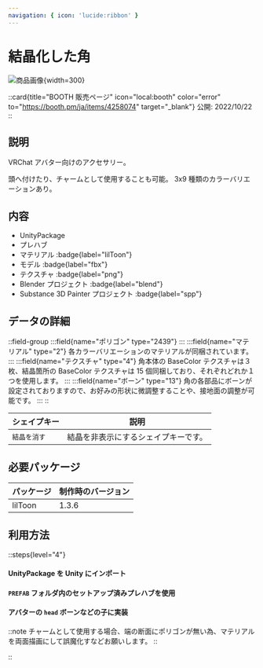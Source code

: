 ```yaml
---
navigation: { icon: 'lucide:ribbon' }
---
```


# 結晶化した角

![商品画像](/graphics/item_crystal_horn.png){width=300}

::card{title="BOOTH 販売ページ" icon="local:booth" color="error" to="https://booth.pm/ja/items/4258074" target="\_blank"}
公開: 2022/10/22
::

## 説明

VRChat アバター向けのアクセサリー。

頭へ付けたり、チャームとして使用することも可能。
3x9 種類のカラーバリエーションあり。

## 内容

- UnityPackage
- プレハブ
- マテリアル :badge{label="lilToon"}
- モデル :badge{label="fbx"}
- テクスチャ :badge{label="png"}
- Blender プロジェクト :badge{label="blend"}
- Substance 3D Painter プロジェクト :badge{label="spp"}

## データの詳細

::field-group
:::field{name="ポリゴン" type="2439"}
:::
:::field{name="マテリアル" type="2"}
各カラーバリエーションのマテリアルが同梱されています。
:::
:::field{name="テクスチャ" type="4"}
角本体の BaseColor テクスチャは３枚、結晶箇所の BaseColor テクスチャは 15 個同梱しており、それぞれどれか１つを使用します。
:::
:::field{name="ボーン" type="13"}
角の各部品にボーンが設定されておりますので、お好みの形状に微調整することや、接地面の調整が可能です。
:::
::

| シェイプキー | 説明                                 |
| ------------ | ------------------------------------ |
| `結晶を消す` | 結晶を非表示にするシェイプキーです。 |

## 必要パッケージ

| パッケージ | 制作時のバージョン |
| ---------- | ------------------ |
| lilToon    | 1.3.6              |

## 利用方法

::steps{level="4"}

#### UnityPackage を Unity にインポート

#### `PREFAB` フォルダ内のセットアップ済みプレハブを使用

#### アバターの `head` ボーンなどの子に実装

::note
チャームとして使用する場合、端の断面にポリゴンが無い為、マテリアルを両面描画にして誤魔化すなどお願いします。
::

::
